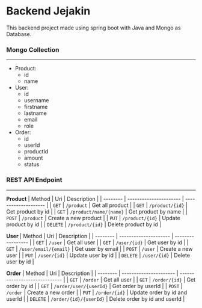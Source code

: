 # Backend Jejakin
This backend project made using spring boot with Java and Mongo as Database.

### Mongo Collection
---
- Product: 
    - id
    - name
- User:
    - id
    - username
    - firstname
    - lastname
    - email
    - role
- Order:
    - id
    - userId
    - productId
    - amount
    - status
### REST API Endpoint
---
**Product**
| Method   | Uri                    | Description          |
| -------- | ---------------------- | -------------------- |
| `GET`    | `/product`             | Get all product      |
| `GET`    | `/product/{id}`        | Get product by id    |
| `GET`    | `/product/name/{name}` | Get product by name  |
| `POST`   | `/product`             | Create a new product |
| `PUT`    | `/product/{id}`        | Update product by id |
| `DELETE` | `/product/{id}`        | Delete product by id |

**User**
| Method   | Uri                   | Description       |
| -------- | --------------------- | ----------------- |
| `GET`    | `/user`               | Get all user      |
| `GET`    | `/user/{id}`          | Get user by id    |
| `GET`    | `/user/email/{email}` | Get user by email |
| `POST`   | `/user`               | Create a new user |
| `PUT`    | `/user/{id}`          | Update user by id |
| `DELETE` | `/user/{id}`          | Delete user by id |

**Order**
| Method   | Uri                    | Description                   |
| -------- | ---------------------- | ----------------------------- |
| `GET`    | `/order`               | Get all user                  |
| `GET`    | `/order/{id}`          | Get order by id               |
| `GET`    | `/order/user/{userId}` | Get order by userId           |
| `POST`   | `/order`               | Create a new order            |
| `PUT`    | `/order/{id}`          | Update order by id and userId |
| `DELETE` | `/order/{id}/{userId}` | Delete order by id and userId |

